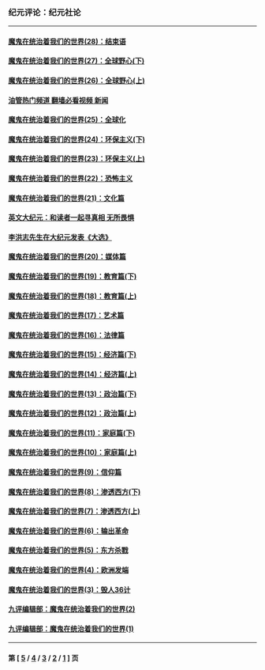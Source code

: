 ### 纪元评论：纪元社论
---
#### [魔鬼在统治着我们的世界(28)：结束语](../../pages/nsc422/n10936246.md?03070330) 
#### [魔鬼在统治着我们的世界(27)：全球野心(下)](../../pages/nsc422/n10928319.md?03070330) 
#### [魔鬼在统治着我们的世界(26)：全球野心(上)](../../pages/nsc422/n10900318.md?03070330) 
#### [油管热门频道 翻墙必看视频 新闻](ok?03070330)
#### [魔鬼在统治着我们的世界(25)：全球化](../../pages/nsc422/n10788205.md?03070330) 
#### [魔鬼在统治着我们的世界(24)：环保主义(下)](../../pages/nsc422/n10695307.md?03070330) 
#### [魔鬼在统治着我们的世界(23)：环保主义(上)](../../pages/nsc422/n10688613.md?03070330) 
#### [魔鬼在统治着我们的世界(22)：恐怖主义](../../pages/nsc422/n10614727.md?03070330) 
#### [魔鬼在统治着我们的世界(21)：文化篇](../../pages/nsc422/n10597706.md?03070330) 
#### [英文大纪元：和读者一起寻真相 无所畏惧](../../pages/nsc422/n12542027.md?03070330) 
#### [李洪志先生在大纪元发表《大选》](../../pages/nsc422/n12534746.md?03070330) 
#### [魔鬼在统治着我们的世界(20)：媒体篇](../../pages/nsc422/n10586579.md?03070330) 
#### [魔鬼在统治着我们的世界(19)：教育篇(下)](../../pages/nsc422/n10564808.md?03070330) 
#### [魔鬼在统治着我们的世界(18)：教育篇(上)](../../pages/nsc422/n10526970.md?03070330) 
#### [魔鬼在统治着我们的世界(17)：艺术篇](../../pages/nsc422/n10499093.md?03070330) 
#### [魔鬼在统治着我们的世界(16)：法律篇](../../pages/nsc422/n10485969.md?03070330) 
#### [魔鬼在统治着我们的世界(15)：经济篇(下)](../../pages/nsc422/n10469975.md?03070330) 
#### [魔鬼在统治着我们的世界(14)：经济篇(上)](../../pages/nsc422/n10457370.md?03070330) 
#### [魔鬼在统治着我们的世界(13)：政治篇(下)](../../pages/nsc422/n10448270.md?03070330) 
#### [魔鬼在统治着我们的世界(12)：政治篇(上)](../../pages/nsc422/n10444576.md?03070330) 
#### [魔鬼在统治着我们的世界(11)：家庭篇(下)](../../pages/nsc422/n10440961.md?03070330) 
#### [魔鬼在统治着我们的世界(10)：家庭篇(上)](../../pages/nsc422/n10435448.md?03070330) 
#### [魔鬼在统治着我们的世界(9)：信仰篇](../../pages/nsc422/n10432159.md?03070330) 
#### [魔鬼在统治着我们的世界(8)：渗透西方(下)](../../pages/nsc422/n10429603.md?03070330) 
#### [魔鬼在统治着我们的世界(7)：渗透西方(上)](../../pages/nsc422/n10426013.md?03070330) 
#### [魔鬼在统治着我们的世界(6)：输出革命](../../pages/nsc422/n10421536.md?03070330) 
#### [魔鬼在统治着我们的世界(5)：东方杀戮](../../pages/nsc422/n10417707.md?03070330) 
#### [魔鬼在统治着我们的世界(4)：欧洲发端](../../pages/nsc422/n10414890.md?03070330) 
#### [魔鬼在统治着我们的世界(3)：毁人36计](../../pages/nsc422/n10411583.md?03070330) 
#### [九评编辑部：魔鬼在统治着我们的世界(2)](../../pages/nsc422/n10410036.md?03070330) 
#### [九评编辑部：魔鬼在统治着我们的世界(1)](../../pages/nsc422/n10406825.md?03070330) 

---
#### 第 [ [5](./5.md?03070330) / [4](./4.md?03070330) / [3](./3.md?03070330) / [2](./2.md?03070330) / [1](./1.md?03070330) ] 页
